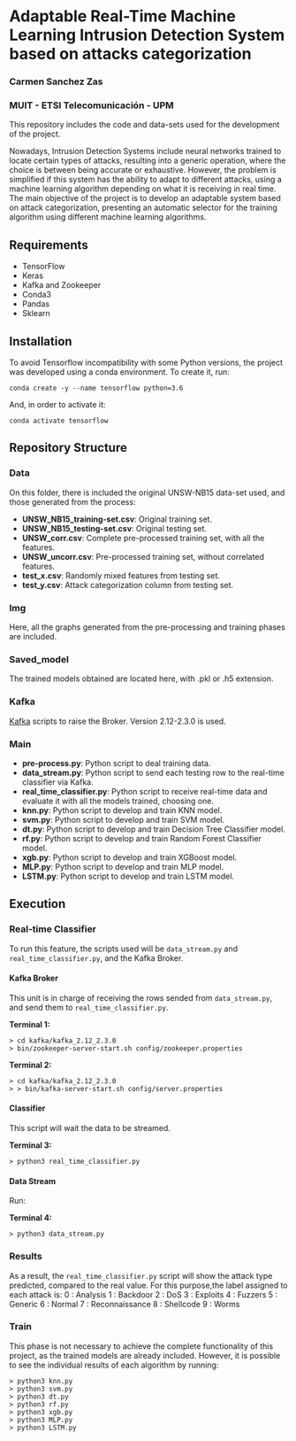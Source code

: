 # Adaptable Real-Time Machine Learning Intrusion Detection System based on attacks categorization

### Carmen Sanchez Zas

### MUIT - ETSI Telecomunicación - UPM

This repository includes the code and data-sets used for the development of the project.

Nowadays, Intrusion Detection Systems include neural networks trained to locate certain types of attacks, resulting into a generic operation, where the choice is between being accurate or exhaustive. 
However, the problem is simplified if this system has the ability to adapt to different attacks, using a machine learning algorithm depending on what it is receiving in real time.
The main objective of the project is to develop an adaptable system based on attack categorization, presenting an automatic selector for the training algorithm using different machine learning algorithms.


## Requirements

- TensorFlow
- Keras
- Kafka and Zookeeper
- Conda3
- Pandas
- Sklearn

## Installation

To avoid Tensorflow incompatibility with some Python versions, the project was developed using a conda environment.
To create it, run:
 ```
conda create -y --name tensorflow python=3.6
 ```
 And, in order to activate it:
 ```
 conda activate tensorflow
 ```
## Repository Structure

### Data

On this folder, there is included the original UNSW-NB15 data-set used, and those generated from the process:
- **UNSW_NB15_training-set.csv**: Original training set.
- **UNSW_NB15_testing-set.csv**: Original testing set.
- **UNSW_corr.csv**: Complete pre-processed training set, with all the features.
- **UNSW_uncorr.csv**: Pre-processed training set, without correlated features.
- **test_x.csv**: Randomly mixed features from testing set.
- **test_y.csv**: Attack categorization column from testing set.

### Img

Here, all the graphs generated from the pre-processing and training phases are included.

### Saved_model

The trained models obtained are located here, with .pkl or .h5 extension.

### Kafka

[Kafka](https://kafka.apache.org/downloads) scripts to raise the Broker. Version 2.12-2.3.0 is used.

### Main

- **pre-process.py**: Python script to deal training data.
- **data_stream.py**: Python script to send each testing row to the real-time classifier via Kafka.
- **real_time_classifier.py**: Python script to receive real-time data and evaluate it with all the models trained, choosing one.
- **knn.py**: Python script to develop and train KNN model.
- **svm.py**: Python script to develop and train SVM model.
- **dt.py**: Python script to develop and train Decision Tree Classifier model.
- **rf.py**: Python script to develop and train Random Forest Classifier model.
- **xgb.py**: Python script to develop and train XGBoost model.
- **MLP.py**: Python script to develop and train MLP model.
- **LSTM.py**: Python script to develop and train LSTM model.

## Execution

### Real-time Classifier

To run this feature, the scripts used will be `data_stream.py` and `real_time_classifier.py`, and the Kafka Broker.


#### Kafka Broker

This unit is in charge of receiving the rows sended from `data_stream.py`, and send them to `real_time_classifier.py`.

**Terminal 1:** 
```
> cd kafka/kafka_2.12_2.3.0
> bin/zookeeper-server-start.sh config/zookeeper.properties 
```

**Terminal 2:**
```
> cd kafka/kafka_2.12_2.3.0
> > bin/kafka-server-start.sh config/server.properties
```

#### Classifier

This script will wait the data to be streamed.

**Terminal 3:**
```
> python3 real_time_classifier.py
```
#### Data Stream

Run:

**Terminal 4:**
```
> python3 data_stream.py
```
### Results

As a result, the `real_time_classifier.py` script will show the attack type predicted, compared to the real value.
For this purpose,the label assigned to each attack is:
0 :  Analysis
1 :  Backdoor
2 :  DoS
3 :  Exploits
4 :  Fuzzers
5 :  Generic
6 :  Normal
7 :  Reconnaissance
8 :  Shellcode
9 :  Worms

### Train
This phase is not necessary to achieve the complete functionality of this project, as the trained models are already included.
However, it is possible to see the individual results of each algorithm by running:

```
> python3 knn.py
> python3 svm.py
> python3 dt.py
> python3 rf.py
> python3 xgb.py
> python3 MLP.py
> python3 LSTM.py
```

